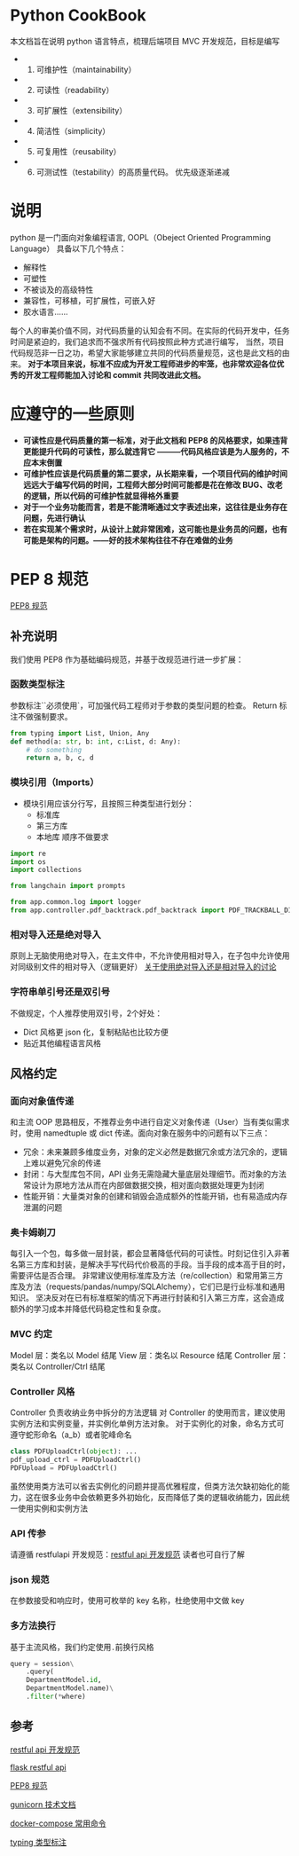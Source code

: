 # Python CookBook
本文档旨在说明 python 语言特点，梳理后端项目 MVC 开发规范，目标是编写
- 1. 可维护性（maintainability）
- 2. 可读性（readability）
- 3. 可扩展性（extensibility）
- 4. 简洁性（simplicity）
- 5. 可复用性（reusability）
- 6. 可测试性（testability）的高质量代码。
优先级逐渐递减

# 说明
python 是一门面向对象编程语言, OOPL（Obeject Oriented Programming Language）
具备以下几个特点：
- 解释性
- 可塑性
- 不被谈及的高级特性
- 兼容性，可移植，可扩展性，可嵌入好
- 胶水语言......

每个人的审美价值不同，对代码质量的认知会有不同。在实际的代码开发中，任务时间是紧迫的，我们追求而不强求所有代码按照此种方式进行编写，
当然，项目代码规范非一日之功，希望大家能够建立共同的代码质量规范，这也是此文档的由来。
**对于本项目来说，标准不应成为开发工程师进步的牢笼，也非常欢迎各位优秀的开发工程师能加入讨论和 commit 共同改进此文档。**

# 应遵守的一些原则
- **可读性应是代码质量的第一标准，对于此文档和 PEP8 的风格要求，如果违背更能提升代码的可读性，那么就违背它 ———代码风格应该是为人服务的，不应本末倒置**
- **可维护性应该是代码质量的第二要求，从长期来看，一个项目代码的维护时间远远大于编写代码的时间，工程师大部分时间可能都是花在修改 BUG、改老的逻辑，所以代码的可维护性就显得格外重要**
- **对于一个业务功能而言，若是不能清晰通过文字表述出来，这往往是业务存在问题，先进行确认**
- **若在实现某个需求时，从设计上就非常困难，这可能也是业务员的问题，也有可能是架构的问题。——好的技术架构往往不存在难做的业务**

# PEP 8 规范
[PEP8 规范](https://alvin.red/2017/10/07/python-pep-8/)

## 补充说明
我们使用 PEP8 作为基础编码规范，并基于改规范进行进一步扩展：
### 函数类型标注
参数标注``必须使用`，可加强代码工程师对于参数的类型问题的检查。
Return 标注不做强制要求。
```python
from typing import List, Union, Any
def method(a: str, b: int, c:List, d: Any):
    # do something
    return a, b, c, d
```
### 模块引用（Imports）
- 模块引用应该分行写，且按照三种类型进行划分：
  - 标准库
  - 第三方库
  - 本地库
顺序不做要求

```python
import re
import os
import collections

from langchain import prompts

from app.common.log import logger
from app.controller.pdf_backtrack.pdf_backtrack import PDF_TRACKBALL_DIR

```
### 相对导入还是绝对导入
原则上无脑使用绝对导入，在主文件中，不允许使用相对导入，在子包中允许使用对同级别文件的相对导入（逻辑更好）
[关于使用绝对导入还是相对导入的讨论](https://stackoverflow.com/questions/14132789/relative-imports-for-the-billionth-time)

### 字符串单引号还是双引号
不做规定，个人推荐使用双引号，2个好处：
- Dict 风格更 json 化，复制粘贴也比较方便
- 贴近其他编程语言风格

## 风格约定
### 面向对象值传递
和主流 OOP 思路相反，不推荐业务中进行自定义对象传递（User）当有类似需求时，使用 namedtuple 或 dict 传递。面向对象在服务中的问题有以下三点：
- 冗余：未来兼顾多维度业务，对象的定义必然是数据冗余或方法冗余的，逻辑上难以避免冗余的传递
- 封闭：与大型库包不同，API 业务无需隐藏大量底层处理细节。而对象的方法常设计为原地方法从而在内部做数据交换，相对面向数据处理更为封闭
- 性能开销：大量类对象的创建和销毁会造成额外的性能开销，也有易造成内存泄漏的问题

### 奥卡姆剃刀
每引入一个包，每多做一层封装，都会显著降低代码的可读性。时刻记住引入非著名第三方库和封装，是解决手写代码代价极高的手段。当手段的成本高于目的时，需要评估是否合理。
非常建议使用标准库及方法（re/collection）和常用第三方库及方法（requests/pandas/numpy/SQLAlchemy），它们已是行业标准和通用知识。
坚决反对在已有标准框架的情况下再进行封装和引入第三方库，这会造成额外的学习成本并降低代码稳定性和复杂度。

### MVC 约定
Model 层：类名以 Model 结尾
View 层：类名以 Resource 结尾
Controller 层：类名以 Controller/Ctrl 结尾

### Controller 风格
Controller 负责收纳业务中拆分的方法逻辑
对 Controller 的使用而言，建议使用实例方法和实例变量，并实例化单例方法对象。
对于实例化的对象，命名方式可遵守蛇形命名（a_b）或者驼峰命名
```python
class PDFUploadCtrl(object): ...
pdf_upload_ctrl = PDFUploadCtrl()
PDFUpload = PDFUploadCtrl()

```
虽然使用类方法可以省去实例化的问题并提高优雅程度，但类方法欠缺初始化的能力，这在很多业务中会依赖更多外初始化，反而降低了类的逻辑收纳能力，因此统一使用实例和实例方法

### API 传参
请遵循 restfulapi 开发规范：[restful api 开发规范](https://www.vinaysahni.com/best-practices-for-a-pragmatic-restful-api)
读者也可自行了解

### json 规范
在参数接受和响应时，使用可枚举的 key 名称，杜绝使用中文做 key

### 多方法换行
基于主流风格，我们约定使用`.`前换行风格
```python
query = session\
    .query(
    DepartmentModel.id,
    DepartmentModel.name)\
    .filter(*where)
```

## 参考
[restful api 开发规范](https://www.vinaysahni.com/best-practices-for-a-pragmatic-restful-api)

[flask restful api](https://flask-restful.readthedocs.io/en/latest/quickstart.html#resourceful-routing)

[PEP8 规范](https://alvin.red/2017/10/07/python-pep-8/)

[gunicorn 技术文档](https://docs.gunicorn.org/en/latest/run.html)

[docker-compose 常用命令](https://docs.docker.com/compose/reference/)

[typing 类型标注](https://docs.python.org/3/library/typing.html)
